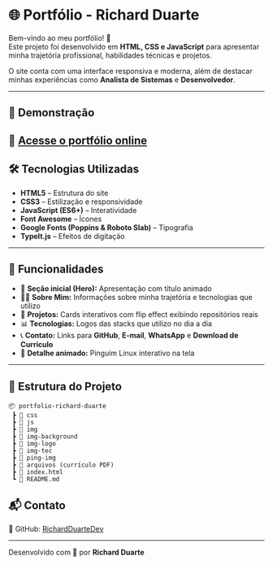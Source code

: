 # 🌐 Portfólio - Richard Duarte

Bem-vindo ao meu portfólio! 🚀  
Este projeto foi desenvolvido em **HTML, CSS e JavaScript** para apresentar minha trajetória profissional, habilidades técnicas e projetos.  

O site conta com uma interface responsiva e moderna, além de destacar minhas experiências como **Analista de Sistemas** e **Desenvolvedor**.  

---

## 📸 Demonstração
🔗 [Acesse o portfólio online](https://richardduartedev.github.io/Profile/) 
---

## 🛠️ Tecnologias Utilizadas
- **HTML5** – Estrutura do site  
- **CSS3** – Estilização e responsividade  
- **JavaScript (ES6+)** – Interatividade  
- **Font Awesome** – Ícones  
- **Google Fonts (Poppins & Roboto Slab)** – Tipografia  
- **TypeIt.js** – Efeitos de digitação  

---

## 🎯 Funcionalidades
- 🎨 **Seção inicial (Hero):** Apresentação com título animado  
- 👨‍💻 **Sobre Mim:** Informações sobre minha trajetória e tecnologias que utilizo  
- 📂 **Projetos:** Cards interativos com flip effect exibindo repositórios reais  
- 📊 **Tecnologias:** Logos das stacks que utilizo no dia a dia  
- 📞 **Contato:** Links para **GitHub**, **E-mail**, **WhatsApp** e **Download de Currículo**  
- 🐧 **Detalhe animado:** Pinguim Linux interativo na tela  

---

## 📂 Estrutura do Projeto
```
📦 portfolio-richard-duarte
 ┣ 📂 css
 ┣ 📂 js
 ┣ 📂 img
 ┣ 📂 img-background
 ┣ 📂 img-logo
 ┣ 📂 img-tec
 ┣ 📂 ping-img
 ┣ 📂 arquivos (currículo PDF)
 ┣ 📜 index.html
 ┗ 📜 README.md
```


## 📬 Contato
💼 GitHub: [RichardDuarteDev](https://github.com/RichardDuarteDev)  

---
Desenvolvido com 💙 por **Richard Duarte**
